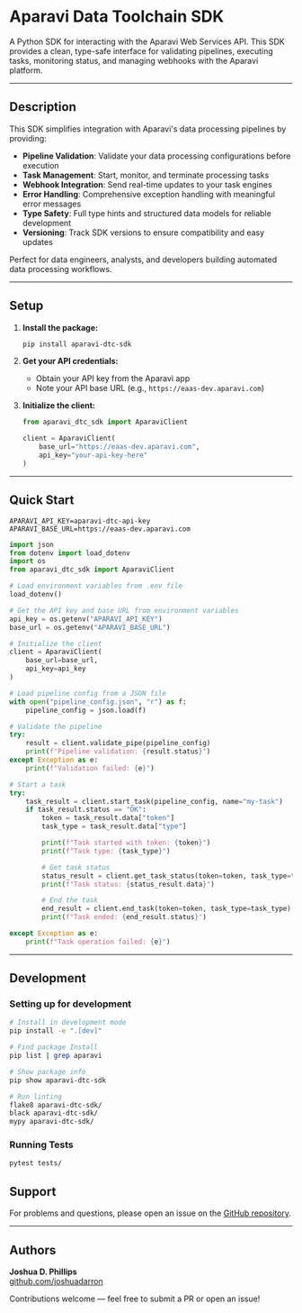 # Aparavi Data Toolchain SDK

A Python SDK for interacting with the Aparavi Web Services API. This SDK provides a clean, type-safe interface for validating pipelines, executing tasks, monitoring status, and managing webhooks with the Aparavi platform.

---

## Description

This SDK simplifies integration with Aparavi's data processing pipelines by providing:

- **Pipeline Validation**: Validate your data processing configurations before execution
- **Task Management**: Start, monitor, and terminate processing tasks
- **Webhook Integration**: Send real-time updates to your task engines
- **Error Handling**: Comprehensive exception handling with meaningful error messages
- **Type Safety**: Full type hints and structured data models for reliable development
- **Versioning**: Track SDK versions to ensure compatibility and easy updates

Perfect for data engineers, analysts, and developers building automated data processing workflows.

---

## Setup

1. **Install the package:**
   ```bash
   pip install aparavi-dtc-sdk
   ```

2. **Get your API credentials:**
   - Obtain your API key from the Aparavi app
   - Note your API base URL (e.g., `https://eaas-dev.aparavi.com`)

3. **Initialize the client:**
   ```python
   from aparavi_dtc_sdk import AparaviClient

   client = AparaviClient(
       base_url="https://eaas-dev.aparavi.com",
       api_key="your-api-key-here"
   )
   ```

---

## Quick Start

```env
APARAVI_API_KEY=aparavi-dtc-api-key
APARAVI_BASE_URL=https://eaas-dev.aparavi.com
```

```python
import json
from dotenv import load_dotenv
import os
from aparavi_dtc_sdk import AparaviClient

# Load environment variables from .env file
load_dotenv()

# Get the API key and base URL from environment variables
api_key = os.getenv("APARAVI_API_KEY")
base_url = os.getenv("APARAVI_BASE_URL")

# Initialize the client
client = AparaviClient(
    base_url=base_url,
    api_key=api_key
)

# Load pipeline config from a JSON file
with open("pipeline_config.json", "r") as f:
    pipeline_config = json.load(f)

# Validate the pipeline
try:
    result = client.validate_pipe(pipeline_config)
    print(f"Pipeline validation: {result.status}")
except Exception as e:
    print(f"Validation failed: {e}")

# Start a task
try:
    task_result = client.start_task(pipeline_config, name="my-task")
    if task_result.status == "OK":
        token = task_result.data["token"]
        task_type = task_result.data["type"]

        print(f"Task started with token: {token}")
        print(f"Task type: {task_type}")

        # Get task status
        status_result = client.get_task_status(token=token, task_type=task_type)
        print(f"Task status: {status_result.data}")

        # End the task
        end_result = client.end_task(token=token, task_type=task_type)
        print(f"Task ended: {end_result.status}")

except Exception as e:
    print(f"Task operation failed: {e}")
```

---

## Development

### Setting up for development

```bash
# Install in development mode
pip install -e ".[dev]"

# Find package Install
pip list | grep aparavi

# Show package info
pip show aparavi-dtc-sdk

# Run linting
flake8 aparavi-dtc-sdk/
black aparavi-dtc-sdk/
mypy aparavi-dtc-sdk/
```

### Running Tests

```bash
pytest tests/
```

## Support

For problems and questions, please open an issue on the [GitHub repository](https://github.com/AparaviSoftware/aparavi-dtc-sdk/issues).

---

## Authors

**Joshua D. Phillips**  
[github.com/joshuadarron](https://github.com/joshuadarron)

Contributions welcome — feel free to submit a PR or open an issue!

